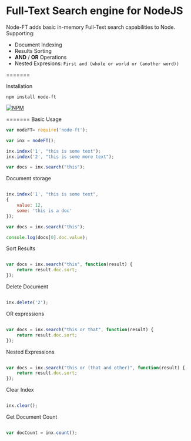 Full-Text Search engine for NodeJS
=======

Node-FT adds basic in-memory Full-Text search capabilities to Node. Supporting:

- Document Indexing
- Results Sorting
- <strong>AND</strong> / <strong>OR</strong> Operations
- Nested Expresions: ```First and (whole or world or (another word))```
 
=======

Installation

```
npm install node-ft
```

[![NPM](https://nodei.co/npm/node-ft.png?downloads=true&downloadRank=true&stars=true)](https://nodei.co/npm/node-ft/)

=======
Basic Usage

```javascript
var nodeFT= require('node-ft');

var inx = nodeFT();

inx.index('1', "this is some text");
inx.index('2', "this is some more text");

var docs = inx.search("this");
```

Document storage

```javascript

inx.index('1', "this is some text",
{ 
    value: 12,
    some: 'this is a doc' 
});

var docs = inx.search("this");

console.log(docs[0].doc.value);

```

Sort Results

```javascript

var docs = inx.search("this", function(result) {
    return result.doc.sort;
});
```

Delete Document

```javascript

inx.delete('2');

```

OR expressions

```javascript

var docs = inx.search("this or that", function(result) {
    return result.doc.sort;
});

```

Nested Expressions

```javascript

var docs = inx.search("this or (that and other)", function(result) {
    return result.doc.sort;
});

```

Clear Index

```javascript

inx.clear();

```

Get Document Count

```javascript

var docCount = inx.count();

```

